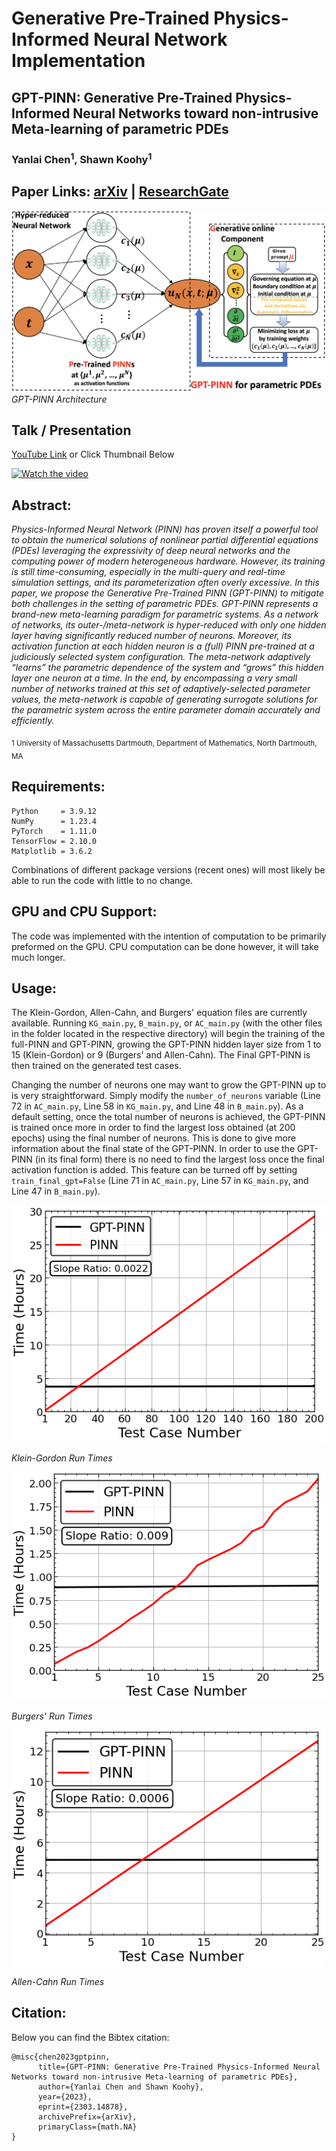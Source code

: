 # Generative Pre-Trained Physics-Informed Neural Network Implementation

## GPT-PINN: Generative Pre-Trained Physics-Informed Neural Networks toward non-intrusive Meta-learning of parametric PDEs

### Yanlai Chen<sup>1</sup>, Shawn Koohy<sup>1</sup>

## Paper Links: [arXiv](https://arxiv.org/abs/2303.14878) | [ResearchGate](https://www.researchgate.net/publication/369556903_GPT-PINN_Generative_Pre-Trained_Physics-Informed_Neural_Networks_toward_non-intrusive_Meta-learning_of_parametric_PDEs)

![Image 1](fig/GPT-PINN.png)
*GPT-PINN Architecture*

## Talk / Presentation
[YouTube Link](https://www.youtube.com/embed/KWaWH7xeVEg) or Click Thumbnail Below

[![Watch the video](https://i.imgur.com/uiUaFR2.jpeg)](https://youtube.com/watch?v=KWaWH7xeVEg)

## Abstract: 
<em>Physics-Informed Neural Network (PINN) has proven itself a powerful tool to obtain the numerical solutions of nonlinear partial differential equations (PDEs) leveraging the expressivity of deep neural networks and the computing power of modern heterogeneous hardware. However, its training is still time-consuming, especially in the multi-query and real-time simulation settings, and its parameterization often overly excessive. In this paper, we propose the Generative Pre-Trained PINN (GPT-PINN) to mitigate both challenges in the setting of parametric PDEs. GPT-PINN represents a brand-new meta-learning paradigm for parametric systems. As a network of networks, its outer-/meta-network is hyper-reduced with only one hidden layer having significantly reduced number of neurons. Moreover, its activation function at each hidden neuron is a (full) PINN pre-trained at a judiciously selected system configuration. The meta-network adaptively “learns” the parametric dependence of the system and “grows” this hidden layer one neuron at a time. In the end, by encompassing a very small number of networks trained at this set of adaptively-selected parameter values, the meta-network is capable of generating surrogate solutions for the parametric system across the entire parameter domain accurately and efficiently.</em>

</sub></sub><sub>1</sup> University of Massachusetts Dartmouth, Department of Mathematics, North Dartmouth, MA</sub></sub><br>

## Requirements:
```
Python     = 3.9.12
NumPy      = 1.23.4
PyTorch    = 1.11.0
TensorFlow = 2.10.0
Matplotlib = 3.6.2
```
Combinations of different package versions (recent ones) will most likely be able to run the code with little to no change.  

## GPU and CPU Support:
The code was implemented with the intention of computation to be primarily preformed on the GPU. CPU computation can be done however, it will take much longer. 

## Usage:
The Klein-Gordon, Allen-Cahn, and Burgers' equation files are currently available. Running `KG_main.py`, `B_main.py`, or `AC_main.py` (with the other files in the folder located in the respective directory) will begin the training of the full-PINN and GPT-PINN, growing the GPT-PINN hidden layer size from 1 to 15 (Klein-Gordon) or 9 (Burgers' and Allen-Cahn). The Final GPT-PINN is then trained on the generated test cases. 

Changing the number of neurons one may want to grow the GPT-PINN up to is very straightforward. Simply modify the `number_of_neurons` variable (Line 72 in `AC_main.py`, Line 58 in `KG_main.py`, and Line 48 in `B_main.py`). As a default setting, once the total number of neurons is achieved, the GPT-PINN is trained once more in order to find the largest loss obtained (at 200 epochs) using the final number of neurons. This is done to give more information  about the final state of the GPT-PINN. In order to use the GPT-PINN (in its final form) there is no need to find the largest loss once the final activation function is added. This feature can be turned off by setting `train_final_gpt=False` (Line 71 in `AC_main.py`, Line 57 in `KG_main.py`, and Line 47 in `B_main.py`).

![Image 2](fig/KG_t1.png)

*Klein-Gordon Run Times*

![Image 2](fig/B_t1.png)

*Burgers' Run Times*

![Image 2](fig/AC_t1.png)

*Allen-Cahn Run Times*

## Citation:
Below you can find the Bibtex citation:
```
@misc{chen2023gptpinn,
      title={GPT-PINN: Generative Pre-Trained Physics-Informed Neural Networks toward non-intrusive Meta-learning of parametric PDEs}, 
      author={Yanlai Chen and Shawn Koohy},
      year={2023},
      eprint={2303.14878},
      archivePrefix={arXiv},
      primaryClass={math.NA}
}
```
